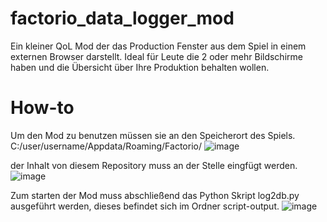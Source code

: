 # factorio_data_logger_mod
Ein kleiner QoL Mod der das Production Fenster aus dem Spiel in einem externen Browser darstellt. Ideal für Leute die 2 oder mehr Bildschirme haben und die Übersicht über Ihre Produktion behalten wollen.

# How-to
Um den Mod zu benutzen müssen sie an den Speicherort des Spiels.
C:/user/username/Appdata/Roaming/Factorio/
![image](https://github.com/user-attachments/assets/2594039c-f24c-43c0-adde-c847a7245d06)

der Inhalt von diesem Repository muss an der Stelle eingfügt werden.
![image](https://github.com/user-attachments/assets/d914006c-ce2a-4de9-9491-29ff98381480)

Zum starten der Mod muss abschließend das Python Skript log2db.py ausgeführt werden, dieses befindet sich im Ordner script-output.
![image](https://github.com/user-attachments/assets/4f69b4a2-0144-4343-a812-fb41e97b2c6a)


